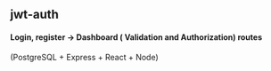 ## jwt-auth

#### Login, register -> Dashboard ( Validation and Authorization) routes
(PostgreSQL + Express + React + Node)
